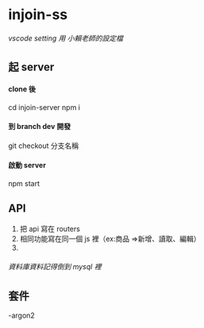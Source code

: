 # injoin-ss

###### vscode setting 用 小賴老師的設定檔

## 起 server

#### clone 後

cd injoin-server
npm i

#### 到 branch dev 開發

git checkout 分支名稱

#### 啟動 server

npm start

## API

1. 把 api 寫在 routers
2. 相同功能寫在同一個 js 裡（ex:商品 =>新增、讀取、編輯）
3.

###### 資料庫資料記得倒到 mysql 裡

## 套件
-argon2